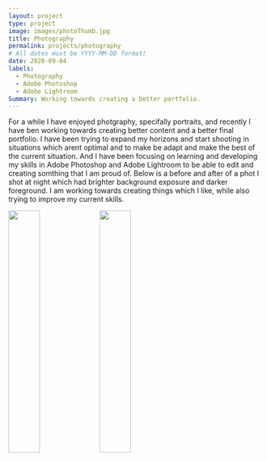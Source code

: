 ```yaml
---
layout: project
type: project
image: images/photoThumb.jpg
title: Photography
permalink: projects/photography
# All dates must be YYYY-MM-DD format!
date: 2020-09-04
labels:
  - Photography
  - Adobe Photoshop
  - Adobe Lightroom 
Summary: Working towards creating a better portfolio. 
---
```


For a while I have enjoyed photgraphy, specifally portraits, and recently I have ben working towards creating better content and a better final portfolio. I have been trying to expand my horizons and start shooting in situations which arent optimal and to make be adapt and make the best of the current situation. And I have been focusing on learning and developing my skills in Adobe Photoshop and Adobe Lightroom to be able to edit and creating somthing that I am proud of.  Below is a before and after of a phot I shot at night which had brighter background exposure and darker foreground. I am working towards creating things which I like, while also trying to improve my current skills. 


<div>
  <img src="../images/photoBefore.jpg" style="width:35%"> <img src="../images/photoAfter.jpg" style="width:35%">
</div>




